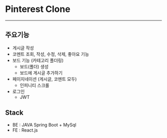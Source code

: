 # Pinterest Clone

---

## 주요기능

- 게시글 작성
- 코멘트 조회, 작성, 수정, 삭제, 좋아요 기능
- 보드 기능 (카테고리 폴더링)
  - 보드(폴더) 생성
  - 보드에 게시글 추가하기
- 페이지네이션 (게시글, 코멘트 모두)
  - 인피니티 스크롤
- 로그인
  - JWT

## Stack

- BE : JAVA Spring Boot + MySql
- FE : React.js

